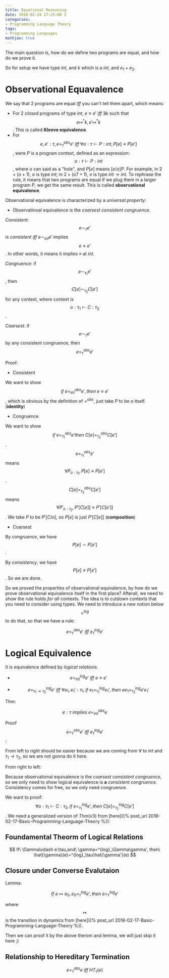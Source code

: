 ```yaml
---
title: Equational Reasoning
date: 2018-02-24 17:25:00 Z
categories:
- Programming Language Theory
tags:
- Programming Languages
mathjax: true
---
```


The main question is, how do we define two programs are equal, and how do we prove it.

So for setup we have type $int$, and $k$ which is a $int$, and $e_1+e_2$.

<!--more-->

# Observational Equavalence

We say that 2 programs are equal $iff$ you can't tell them apart, which means:

- For 2 _closed_ programs of type $int$, $e\equiv e'\ iff\ \exists k$ such that $$e\mapsto^*k,e'\mapsto^*k$$.
This is called __Kleeve equivalence__.
- For $$e,e':\tau,e=^{obs}_\tau e'\ iff\ \forall o:\tau\vdash P:int,P[e]\equiv P[e']$$,
were $P$ is a program context, defined as an expression: $$o:\tau\vdash P:int$$, where
$o$ can said as a "hole", and $P[e]$ means $[e/o]P$. For example, in $2+(o+1)$, $o$ is type $int$;
in $2+(o7+1)$, $o$ is type $int\rightarrow int$. To rephrase the rule, it means that
two programs are equal if we plug them in a larger program $P$, we get the same result.
This is called __observational equivalence__.

Observational equivalence is characterized by a _universal property_:

- Observatinoal equivalence is the _coarsest consistent congruence_.

_Consistent_: $$e\sim_\tau e'$$ is _consistent_ $iff\ e\sim_{int}e'$ implies $$e\equiv e'$$.
In other words, it means it implies $\equiv$ at $int$.

_Congruence_: if $$e\sim_{\tau_1} e'$$, then $$C[e]\sim_{\tau_2}C[e']$$ for any
context, where context is $$o:\tau_1\vdash C:\tau_2$$.

_Coarsest_: if $$e\sim_\tau e'$$ by any consistent congruence, then $$e=^{obs}_\tau e'$$

Proof:

- Consistent

We want to show $$if\ e=^{obs}_{int}e',then\ e\equiv e'$$, which is obvious by the definition
of $=^{obs}$, just take $P$ to be $o$ itself. (__identity__)

- Congruence

We want to show $$if\ e=^{obs}_{\tau_1} e'then\ C[e]=^{obs}_{\tau_2}C[e']$$.
$$e=^{obs}_{\tau_1} e'$$ means $$\forall P_{o:\tau_1},P[e]\equiv P[e']$$.
$$C[e]=^{obs}_{\tau_2}C[e']$$ means $$\forall P'_{o:\tau_2},P'[C[e]]\equiv P'[C[e']]$$.
We take $P$ to be $P'[C/o]$, so $P[e]$ is just $P'[C[e]]$ (__composition__)

- Coarsest

By _congruence_, we have $$P[e]\sim P[e']$$.

By _consistency_, we have $$P[e]\equiv P[e']$$. So we are done.

So we proved the properties of observational equivalence, by how do we prove
observational equivalence itself in the first place? Afterall, we need to
show the rule holds _for all_ contexts. The idea is to cutdown contexts that
you need to consider using types. We need to introduce a new notion below $$=^{log}$$
to do that, so that we have a rule:

$$
e=^{obs}_\tau e'\ iff\ e^{log}_\tau e'
$$

# Logical Equivalence

It is equivalence defined by _logical relations_.

- $$e=^{log}_{int}e'\ iff\ e\equiv e'$$

- $$e=^{log}_{\tau_1\rightarrow \tau_2}e'\ iff\ \forall e_1,e_1':\tau_1,
if\ e_1=^{log}_{\tau_1}e_1',then\ ee_1=^{log}_{\tau_2}e'e_1'$$

Thm:

$$
e:\tau\ implies\ e=^{obs}_{int}e
$$

Proof $$ e=^{obs}_\tau e'\ iff\ e^{log}_\tau e' $$:

From left to right should be easier because we are coming from $\forall$ to $int$
and $\tau_1\rightarrow \tau_2$, so we are not gonna do it here.

From right to left:

Because observational equivalence is the _coarsest consistent congruence_, so we
only need to show logical equivalence is __a__ _consistent congruence_. Consistency
comes for free, so we only need congruence.

We want to proof: $$\forall o:\tau_1\vdash C:\tau_2,if\ e=^{log}_{\tau_1}e',then\ 
C[e]=^{log}_{\tau_2}C[e']$$. We need a generalized version of $Thm(v3)$ from
[here]({% post_url 2018-02-17-Basic-Programming-Language-Theory %}):

## Foundamental Theorm of Logical Relations

$$
If\ \Gamma\vdash e:\tau,and\ \gamma=^{log}_\Gamma\gamma',
then\ \hat{\gamma}(e)=^{log}_\tau\hat{\gamma'}(e)
$$

## Closure under Converse Evalutaion

Lemma:

$$
If\ e\mapsto e_0,e_0=^{log}_\tau e',
then\ e=^{log}_\tau e'
$$

where $$\mapsto$$ is the transition in dynamics from
[here]({% post_url 2018-02-17-Basic-Programming-Language-Theory %}).

Then we can proof it by the above therom and lemma, we will just skip it here ;)

## Relationship to Hereditary Termination

$$
e=^{obs}_\tau e\ iff\ HT_\tau(e)
$$
